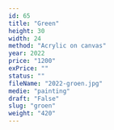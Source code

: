 ```yaml
---
id: 65
title: "Green"
height: 30
width: 24
method: "Acrylic on canvas"
year: 2022
price: "1200"
exPrice: ""
status: ""
fileName: "2022-groen.jpg"
medie: "painting"
draft: "False"
slug: "groen"
weight: "420"
---
```

